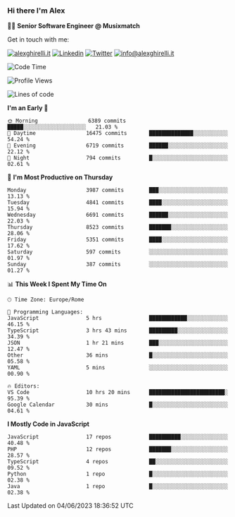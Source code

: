 ### Hi there I'm Alex

👨‍💻 __Senior Software Engineer @ Musixmatch__

Get in touch with me:

[![alexghirelli.it](https://img.shields.io/static/v1?label=alexghirelli.it&message=%20&color=red&logo=&style=flat-square&logoColor=white)](https://www.alexghirelli.it/)
[![Linkedin](https://img.shields.io/static/v1?label=Linkedin&message=%20&color=blue&logo=Linkedin&style=flat-square&logoColor=white)](https://linkedin.com/in/alexghirelli)
[![Twitter](https://img.shields.io/static/v1?label=Twitter&message=%20&color=blue&logo=Twitter&style=flat-square&logoColor=white)](https://twitter.com/alexGhirelli)
[![info@alexghirelli.it](https://img.shields.io/static/v1?label=info@alexghirelli.it&message=%20&color=red&logo=gmail&style=flat-square&logoColor=white)](mailto:info@alexghirelli.it)

<!--START_SECTION:waka-->
![Code Time](http://img.shields.io/badge/Code%20Time-7%2C463%20hrs%2011%20mins-blue)

![Profile Views](http://img.shields.io/badge/Profile%20Views-1-blue)

![Lines of code](https://img.shields.io/badge/From%20Hello%20World%20I%27ve%20Written-44.7%20million%20lines%20of%20code-blue)

**I'm an Early 🐤** 

```text
🌞 Morning                6389 commits        █████░░░░░░░░░░░░░░░░░░░░   21.03 % 
🌆 Daytime                16475 commits       ██████████████░░░░░░░░░░░   54.24 % 
🌃 Evening                6719 commits        ██████░░░░░░░░░░░░░░░░░░░   22.12 % 
🌙 Night                  794 commits         █░░░░░░░░░░░░░░░░░░░░░░░░   02.61 % 
```
📅 **I'm Most Productive on Thursday** 

```text
Monday                   3987 commits        ███░░░░░░░░░░░░░░░░░░░░░░   13.13 % 
Tuesday                  4841 commits        ████░░░░░░░░░░░░░░░░░░░░░   15.94 % 
Wednesday                6691 commits        ██████░░░░░░░░░░░░░░░░░░░   22.03 % 
Thursday                 8523 commits        ███████░░░░░░░░░░░░░░░░░░   28.06 % 
Friday                   5351 commits        ████░░░░░░░░░░░░░░░░░░░░░   17.62 % 
Saturday                 597 commits         ░░░░░░░░░░░░░░░░░░░░░░░░░   01.97 % 
Sunday                   387 commits         ░░░░░░░░░░░░░░░░░░░░░░░░░   01.27 % 
```


📊 **This Week I Spent My Time On** 

```text
🕑︎ Time Zone: Europe/Rome

💬 Programming Languages: 
JavaScript               5 hrs               ████████████░░░░░░░░░░░░░   46.15 % 
TypeScript               3 hrs 43 mins       █████████░░░░░░░░░░░░░░░░   34.39 % 
JSON                     1 hr 21 mins        ███░░░░░░░░░░░░░░░░░░░░░░   12.47 % 
Other                    36 mins             █░░░░░░░░░░░░░░░░░░░░░░░░   05.58 % 
YAML                     5 mins              ░░░░░░░░░░░░░░░░░░░░░░░░░   00.90 % 

🔥 Editors: 
VS Code                  10 hrs 20 mins      ████████████████████████░   95.39 % 
Google Calendar          30 mins             █░░░░░░░░░░░░░░░░░░░░░░░░   04.61 % 
```

**I Mostly Code in JavaScript** 

```text
JavaScript               17 repos            ██████████░░░░░░░░░░░░░░░   40.48 % 
PHP                      12 repos            ███████░░░░░░░░░░░░░░░░░░   28.57 % 
TypeScript               4 repos             ██░░░░░░░░░░░░░░░░░░░░░░░   09.52 % 
Python                   1 repo              █░░░░░░░░░░░░░░░░░░░░░░░░   02.38 % 
Java                     1 repo              █░░░░░░░░░░░░░░░░░░░░░░░░   02.38 % 
```




 Last Updated on 04/06/2023 18:36:52 UTC
<!--END_SECTION:waka-->
